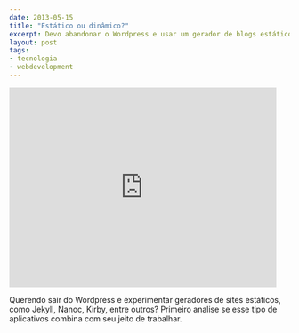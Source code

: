 ```yaml
---
date: 2013-05-15
title: "Estático ou dinâmico?"
excerpt: Devo abandonar o Wordpress e usar um gerador de blogs estáticos?
layout: post
tags: 
- tecnologia
- webdevelopment
---
```


<iframe width="480" height="360" src="http://www.youtube.com/embed/gF5-vYrs5Nc" frameborder="0" allowfullscreen></iframe>

Querendo sair do Wordpress e experimentar geradores de sites estáticos, como Jekyll, Nanoc, Kirby, entre outros? Primeiro analise se esse tipo de aplicativos combina com seu jeito de trabalhar.